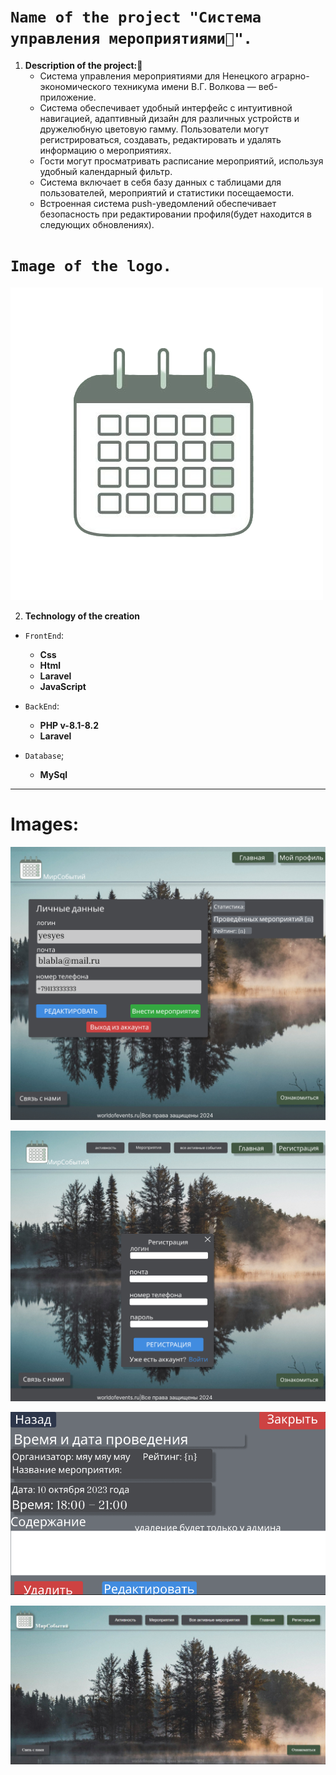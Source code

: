 
# `Name of the project "Система управления мероприятиями📝".`


1. **Description of the project:💬**
    + Система управления мероприятиями для Ненецкого аграрно-экономического техникума имени В.Г. Волкова — веб-приложение.
    + Система обеспечивает удобный интерфейс с интуитивной навигацией, адаптивный дизайн для различных устройств и дружелюбную цветовую гамму. Пользователи могут регистрироваться, создавать, редактировать и удалять информацию о мероприятиях.   
    + Гости могут просматривать расписание мероприятий, используя удобный календарный фильтр. 
    + Система включает в себя базу данных с таблицами для пользователей, мероприятий и статистики посещаемости. 
    + Встроенная система push-уведомлений обеспечивает безопасность при редактировании профиля(будет находится в следующих обновлениях).

# `Image of the logo.`
![alt text](https://github.com/MerlinPaladin/EMS-event-management-system-/blob/main/sum/images/logo.png)

2. **Technology of the creation**
+ `FrontEnd`:
    + **Css**
    + **Html**
    + **Laravel**
    + **JavaScript**

+ `BackEnd`:
    + **PHP v-8.1-8.2**
    + **Laravel**

+ `Database`;
    + **MySql**
___

# **Images:**

![alt text](https://github.com/MerlinPaladin/EMS-event-management-system-/blob/main/sum/images/image-2.png)

![alt text](https://github.com/MerlinPaladin/EMS-event-management-system-/blob/main/sum/images/image-3.png)

![alt text](https://github.com/MerlinPaladin/EMS-event-management-system-/blob/main/sum/images/image-4.png)

![alt text](https://github.com/MerlinPaladin/EMS-event-management-system-/blob/main/sum/images/main_image.jpg)
